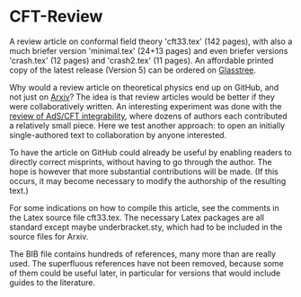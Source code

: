 CFT-Review
==========

A review article on conformal field theory 'cft33.tex' (142 pages), with also a much briefer version 'minimal.tex' (24+13 pages) and even briefer versions 'crash.tex' (12 pages) and 'crash2.tex' (11 pages). An affordable printed copy of the latest release (Version 5) can be ordered on [Glasstree](https://glasstree.com/shop/catalog/conformal-field-theory-on-the-plane_1204/).


Why would a review article on theoretical physics end up on GitHub, and not just on [Arxiv](http://arxiv.org/abs/1406.4290)? 
The idea is that review articles would be better if they were collaboratively written. 
An interesting experiment was done with the [review of AdS/CFT integrability](http://arxiv.org/abs/arXiv:1012.3982), 
where dozens of authors each contributed a relatively small piece. Here we test another approach: 
to open an initially single-authored text to collaboration by anyone interested. 

To have the article on GitHub could already be useful by enabling readers to directly correct misprints,
without having to go through the author. The hope is however that more substantial contributions will be made. 
(If this occurs, it may become necessary to modify the authorship of the resulting text.) 

For some indications on how to compile this article, see the comments in the Latex source file cft33.tex. 
The necessary Latex packages are all standard except maybe underbracket.sty, which had to be included
in the source files for Arxiv. 

The BIB file contains hundreds of references, many more than are really used. 
The superfluous references have not been removed, because some of them could be useful later, 
in particular for versions that would include guides to the literature. 
